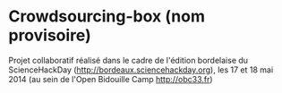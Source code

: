 Crowdsourcing-box (nom provisoire)
=================

Projet collaboratif réalisé dans le cadre de l'édition bordelaise du ScienceHackDay (http://bordeaux.sciencehackday.org), les 17 et 18 mai 2014 (au sein de l'Open Bidouille Camp http://obc33.fr)
